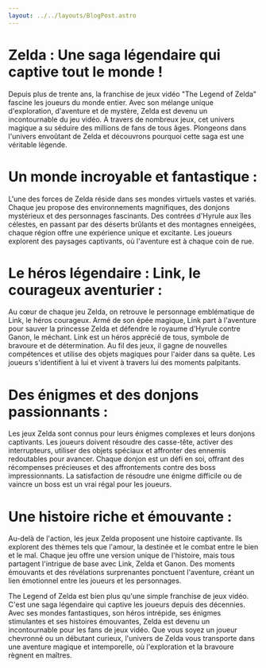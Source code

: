 ```yaml
---
layout: ../../layouts/BlogPost.astro
---
```


# Zelda : Une saga légendaire qui captive tout le monde !

Depuis plus de trente ans, la franchise de jeux vidéo "The Legend of Zelda" fascine les joueurs du monde entier. Avec son mélange unique d'exploration, d'aventure et de mystère, Zelda est devenu un incontournable du jeu vidéo. À travers de nombreux jeux, cet univers magique a su séduire des millions de fans de tous âges. Plongeons dans l'univers envoûtant de Zelda et découvrons pourquoi cette saga est une véritable légende.

# Un monde incroyable et fantastique :

L'une des forces de Zelda réside dans ses mondes virtuels vastes et variés. Chaque jeu propose des environnements magnifiques, des donjons mystérieux et des personnages fascinants. Des contrées d'Hyrule aux îles célestes, en passant par des déserts brûlants et des montagnes enneigées, chaque région offre une expérience unique et excitante. Les joueurs explorent des paysages captivants, où l'aventure est à chaque coin de rue.

# Le héros légendaire : Link, le courageux aventurier :

Au cœur de chaque jeu Zelda, on retrouve le personnage emblématique de Link, le héros courageux. Armé de son épée magique, Link part à l'aventure pour sauver la princesse Zelda et défendre le royaume d'Hyrule contre Ganon, le méchant. Link est un héros apprécié de tous, symbole de bravoure et de détermination. Au fil des jeux, il gagne de nouvelles compétences et utilise des objets magiques pour l'aider dans sa quête. Les joueurs s'identifient à lui et vivent à travers lui des moments palpitants.

# Des énigmes et des donjons passionnants :
Les jeux Zelda sont connus pour leurs énigmes complexes et leurs donjons captivants. Les joueurs doivent résoudre des casse-tête, activer des interrupteurs, utiliser des objets spéciaux et affronter des ennemis redoutables pour avancer. Chaque donjon est un défi en soi, offrant des récompenses précieuses et des affrontements contre des boss impressionnants. La satisfaction de résoudre une énigme difficile ou de vaincre un boss est un vrai régal pour les joueurs.

# Une histoire riche et émouvante :

Au-delà de l'action, les jeux Zelda proposent une histoire captivante. Ils explorent des thèmes tels que l'amour, la destinée et le combat entre le bien et le mal. Chaque jeu offre une version unique de l'histoire, mais tous partagent l'intrigue de base avec Link, Zelda et Ganon. Des moments émouvants et des révélations surprenantes ponctuent l'aventure, créant un lien émotionnel entre les joueurs et les personnages.

The Legend of Zelda est bien plus qu'une simple franchise de jeux vidéo. C'est une saga légendaire qui captive les joueurs depuis des décennies. Avec ses mondes fantastiques, son héros intrépide, ses énigmes stimulantes et ses histoires émouvantes, Zelda est devenu un incontournable pour les fans de jeux vidéo. Que vous soyez un joueur chevronné ou un débutant curieux, l'univers de Zelda vous transporte dans une aventure magique et intemporelle, où l'exploration et la bravoure règnent en maîtres.

